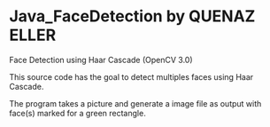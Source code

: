 # Java_FaceDetection by QUENAZ ELLER
Face Detection using Haar Cascade (OpenCV 3.0)

This source code has the goal to detect multiples faces using Haar Cascade.

The program takes a picture and generate a image file as output with face(s) marked for a green rectangle.


